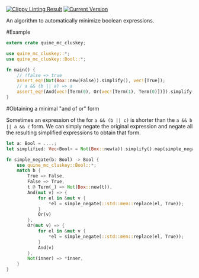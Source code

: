 [![Clippy Linting Result](https://clippy.bashy.io/github/oli-obk/quine-mc_cluskey/master/badge.svg)](https://clippy.bashy.io/github/oli-obk/quine-mc_cluskey/master/log)
[![Current Version](http://meritbadge.herokuapp.com/quine-mc_cluskey)](https://crates.io/crates/quine-mc_cluskey)

An algorithm to automatically minimize boolean expressions.

#Example

```rust
extern crate quine_mc_cluskey;

use quine_mc_cluskey::*;
use quine_mc_cluskey::Bool::*;

fn main() {
    // !false => true
    assert_eq!(Not(Box::new(False)).simplify(), vec![True]);
    // a && (b || a) => a
    assert_eq!(And(vec![Term(0), Or(vec![Term(1), Term(0)])]).simplify(), vec![Term(0)]);
}
```

#Obtaining a minimal "and of or" form

Sometimes an expression of the for `a && (b || c)` is shorter than the `a && b || a && c` form.
We can simply negate the original expression and negate all the resulting simplified expressions to obtain that form.

```rust
let a: Bool = ....;
let simplified: Vec<Bool> = Not(Box::new(a)).simplify().map(simple_negate).collect();

fn simple_negate(b: Bool) -> Bool {
    use quine_mc_cluskey::Bool::*;
    match b {
        True => False,
        False => True,
        t @ Term(_) => Not(Box::new(t)),
        And(mut v) => {
            for el in &mut v {
                *el = simple_negate(::std::mem::replace(el, True));
            }
            Or(v)
        },
        Or(mut v) => {
            for el in &mut v {
                *el = simple_negate(::std::mem::replace(el, True));
            }
            And(v)
        },
        Not(inner) => *inner,
    }
}
```
